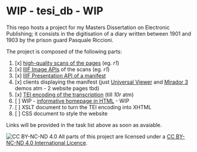 # WIP - tesi_db - WIP

This repo hosts a project for my Masters Dissertation on Electronic Publishing; it consists in the digitisation of a diary written between 1901 and 1903 by the prison guard Pasquale Riccioni.  

The project is composed of the following parts:  
  
1. [x] [high-quality scans of the pages](https://iiif.archivelab.org/iiif/tesi_db_1r/full/full/0/default.jpg) (eg. *r1*)  
2. [x] [IIIF Image APIs](https://iiif.archivelab.org/iiif/tesi_db_1r/info.json) of the scans (eg. *r1*)  
3. [x] [IIIF Presentation API of a manifest](https://dariobaldini98.github.io/tesi_db/tesi_db_manifest.json)  
4. [x] clients displaying the manifest (just [Universal Viewer](https://uv-v4.netlify.app/#?manifest=https://dariobaldini98.github.io/tesi_db/tesi_db_manifest.json) and [Mirador 3](https://projectmirador.org/embed/?iiif-content=https://dariobaldini98.github.io/tesi_db/tesi_db_manifest.json) demos atm - 2 website pages tbd)  
5. [x] [TEI encoding of the transcription](https://dariobaldini98.github.io/tesi_db/tesi_db_text.xml) (till *10r* atm)  
6. [ ] WIP - [informative homepage in HTML](https://dariobaldini98.github.io/tesi_db/tesi_db_homepage.html) - WIP  
7. [ ] XSLT document to turn the TEI encoding into XHTML  
8. [ ] CSS document to style the website  

Links will be provided in the task list above as soon as avaiable.  

![CC BY-NC-ND 4.0](https://i.creativecommons.org/l/by-nc-nd/4.0/88x31.png) All parts of this project are licensed under a [CC BY-NC-ND 4.0 International Licence](https://creativecommons.org/licenses/by-nc-nd/4.0/deed.en).
